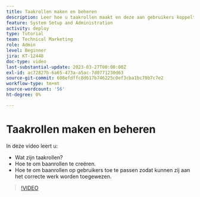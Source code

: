 ```yaml
---
title: Taakrollen maken en beheren
description: Leer hoe u taakrollen maakt en deze aan gebruikers koppelt om betere toewijzingen te maken.
feature: System Setup and Administration
activity: deploy
type: Tutorial
team: Technical Marketing
role: Admin
level: Beginner
jira: KT-12448
doc-type: video
last-substantial-update: 2023-03-27T00:00:00Z
exl-id: ac72827b-6a65-473a-a5ac-7d0771230d63
source-git-commit: 608efdffc8d617b746225c0ef3cba1bc70b7c7e2
workflow-type: tm+mt
source-wordcount: '56'
ht-degree: 0%

---
```


# Taakrollen maken en beheren

In deze video leert u:

* Wat zijn taakrollen?
* Hoe te om baanrollen te creëren.
* Hoe te om baanrollen op gebruikers toe te passen zodat kunnen zij aan het correcte werk worden toegewezen.

>[!VIDEO](https://video.tv.adobe.com/v/3452432/?quality=12&learn=on&enablevpops&captions=dut)
